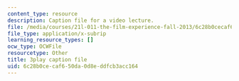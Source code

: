 ```yaml
---
content_type: resource
description: Caption file for a video lecture.
file: /media/courses/21l-011-the-film-experience-fall-2013/6c28b0cecaf650da0d8eddfcb3acc164_lbtrbE_kK_Q.srt
file_type: application/x-subrip
learning_resource_types: []
ocw_type: OCWFile
resourcetype: Other
title: 3play caption file
uid: 6c28b0ce-caf6-50da-0d8e-ddfcb3acc164
---
```

